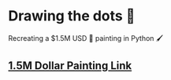 # Drawing the dots 🎨
Recreating a $1.5M USD 💸 painting in Python 🖌️ 

## [1.5M Dollar Painting Link](https://www.phillips.com/detail/damien-hirst/UK010120/16)
